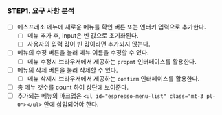 ### STEP1. 요구 사항 분석

- [ ] 에스프레소 메뉴에 새로운 메뉴를 확인 버튼 또는 엔터키 입력으로 추가한다.
  - [ ] 메뉴 추가 후, input은 빈 값으로 초기화된다.
  - [ ] 사용자의 입력 값이 빈 값이라면 추가되지 않는다.
- [ ] 메뉴의 수정 버튼을 눌러 메뉴 이름을 수정할 수 있다.
  - [ ] 메뉴 수정시 브라우저에서 제공하는 `propmt` 인터페이스를 활용한다.
- [ ] 메뉴의 삭제 버튼을 눌러 삭제할 수 있다.
  - [ ] 메뉴 삭제시 브라우저에서 제공하는 `confirm` 인터페이스를 활용한다.
- [ ] 총 메뉴 갯수를 count 하여 상단에 보여준다.
- [ ] 추가되는 메뉴의 마크업은 `<ul id="espresso-menu-list" class="mt-3 pl-0"></ul>` 안에 삽입되어야 한다.
